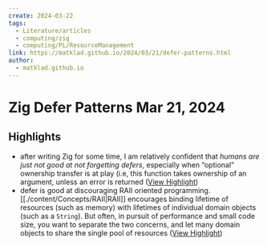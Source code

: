 ```yaml
---
create: 2024-03-22
tags:
  - Literature/articles
  - computing/zig
  - computing/PL/ResourceManagement
link: https://matklad.github.io/2024/03/21/defer-patterns.html
author:
  - matklad.github.io
---
```

# Zig Defer Patterns Mar 21, 2024

## Highlights
- after writing Zig for some time, I am relatively confident that *humans are just not good at not forgetting defers*, especially when “optional” ownership transfer is at play (i.e, this function takes ownership of an argument, unless an error is returned ([View Highlight](https://read.readwise.io/read/01hsj7ntqa3avfhbwpnbp19phz))
- defer is good at discouraging RAII oriented programming. [[./content/Concepts/RAII|RAII]] encourages binding lifetime of resources (such as memory) with lifetimes of individual domain objects (such as a `String`). But often, in pursuit of performance and small code size, you want to separate the two concerns, and let many domain objects to share the single pool of resources ([View Highlight](https://read.readwise.io/read/01hsj7nhab83ykmwdzkv9me3s1))
